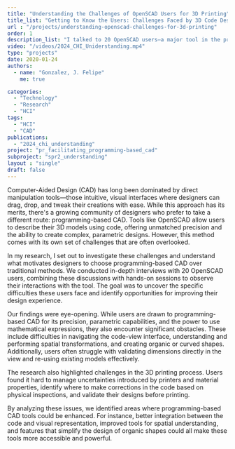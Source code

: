 ```yaml
---
title: "Understanding the Challenges of OpenSCAD Users for 3D Printing"
title_list: "Getting to Know the Users: Challenges Faced by 3D Code Designers"
url : "/projects/understanding-openscad-challenges-for-3d-printing"
order: 1
description_list: "I talked to 20 OpenSCAD users—a major tool in the programming-based CAD world. I wanted to get a real sense of what makes this approach challenging. From these conversations, I identified three main areas where users struggle: who the users are, the hurdles they face in 3D design, and the headaches that come up during 3D printing. For example, some users found it tough to visualize how changes in the code would affect the 3D model, while others struggled with the mathematics involved in creating parametric desings."
video: "/videos/2024_CHI_Uniderstanding.mp4"
type: "projects"
date: 2020-01-24
authors:
  - name: "Gonzalez, J. Felipe" 
    me: true

categories:
  - "Technology"
  - "Research"
  - "HCI"
tags:
  - "HCI"
  - "CAD"
publications: 
  - "2024_chi_understanding"
project: "pr_facilitating_programming-based_cad"
subproject: "spr2_understanding"
layout : "single"
draft: false
---
```




Computer-Aided Design (CAD) has long been dominated by direct manipulation tools—those intuitive, visual interfaces where designers can drag, drop, and tweak their creations with ease. While this approach has its merits, there's a growing community of designers who prefer to take a different route: programming-based CAD. Tools like OpenSCAD allow users to describe their 3D models using code, offering unmatched precision and the ability to create complex, parametric designs. However, this method comes with its own set of challenges that are often overlooked.

In my research, I set out to investigate these challenges and understand what motivates designers to choose programming-based CAD over traditional methods. We conducted in-depth interviews with 20 OpenSCAD users, combining these discussions with hands-on sessions to observe their interactions with the tool. The goal was to uncover the specific difficulties these users face and identify opportunities for improving their design experience.

Our findings were eye-opening. While users are drawn to programming-based CAD for its precision, parametric capabilities, and the power to use mathematical expressions, they also encounter significant obstacles. These include difficulties in navigating the code-view interface, understanding and performing spatial transformations, and creating organic or curved shapes. Additionally, users often struggle with validating dimensions directly in the view and re-using existing models effectively.

The research also highlighted challenges in the 3D printing process. Users found it hard to manage uncertainties introduced by printers and material properties, identify where to make corrections in the code based on physical inspections, and validate their designs before printing.

By analyzing these issues, we identified areas where programming-based CAD tools could be enhanced. For instance, better integration between the code and visual representation, improved tools for spatial understanding, and features that simplify the design of organic shapes could all make these tools more accessible and powerful.

